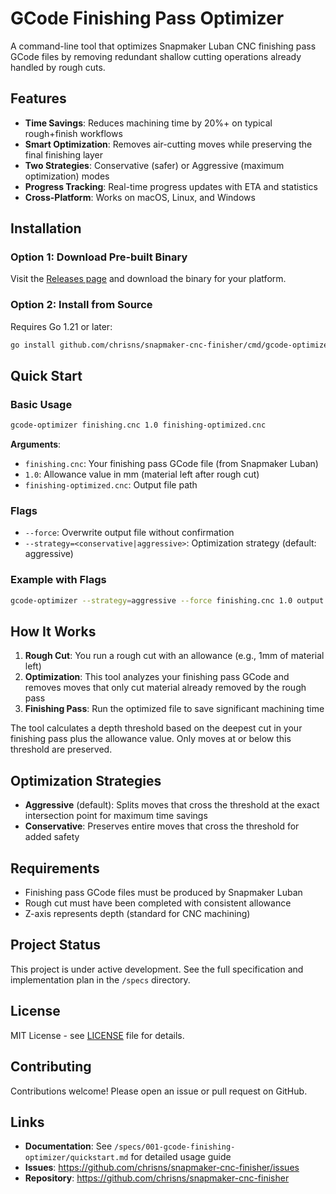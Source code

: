 # GCode Finishing Pass Optimizer

A command-line tool that optimizes Snapmaker Luban CNC finishing pass GCode files by removing redundant shallow cutting operations already handled by rough cuts.

## Features

- **Time Savings**: Reduces machining time by 20%+ on typical rough+finish workflows
- **Smart Optimization**: Removes air-cutting moves while preserving the final finishing layer
- **Two Strategies**: Conservative (safer) or Aggressive (maximum optimization) modes
- **Progress Tracking**: Real-time progress updates with ETA and statistics
- **Cross-Platform**: Works on macOS, Linux, and Windows

## Installation

### Option 1: Download Pre-built Binary

Visit the [Releases page](https://github.com/chrisns/snapmaker-cnc-finisher/releases) and download the binary for your platform.

### Option 2: Install from Source

Requires Go 1.21 or later:

```bash
go install github.com/chrisns/snapmaker-cnc-finisher/cmd/gcode-optimizer@latest
```

## Quick Start

### Basic Usage

```bash
gcode-optimizer finishing.cnc 1.0 finishing-optimized.cnc
```

**Arguments**:
- `finishing.cnc`: Your finishing pass GCode file (from Snapmaker Luban)
- `1.0`: Allowance value in mm (material left after rough cut)
- `finishing-optimized.cnc`: Output file path

### Flags

- `--force`: Overwrite output file without confirmation
- `--strategy=<conservative|aggressive>`: Optimization strategy (default: aggressive)

### Example with Flags

```bash
gcode-optimizer --strategy=aggressive --force finishing.cnc 1.0 output.cnc
```

## How It Works

1. **Rough Cut**: You run a rough cut with an allowance (e.g., 1mm of material left)
2. **Optimization**: This tool analyzes your finishing pass GCode and removes moves that only cut material already removed by the rough pass
3. **Finishing Pass**: Run the optimized file to save significant machining time

The tool calculates a depth threshold based on the deepest cut in your finishing pass plus the allowance value. Only moves at or below this threshold are preserved.

## Optimization Strategies

- **Aggressive** (default): Splits moves that cross the threshold at the exact intersection point for maximum time savings
- **Conservative**: Preserves entire moves that cross the threshold for added safety

## Requirements

- Finishing pass GCode files must be produced by Snapmaker Luban
- Rough cut must have been completed with consistent allowance
- Z-axis represents depth (standard for CNC machining)

## Project Status

This project is under active development. See the full specification and implementation plan in the `/specs` directory.

## License

MIT License - see [LICENSE](LICENSE) file for details.

## Contributing

Contributions welcome! Please open an issue or pull request on GitHub.

## Links

- **Documentation**: See `/specs/001-gcode-finishing-optimizer/quickstart.md` for detailed usage guide
- **Issues**: https://github.com/chrisns/snapmaker-cnc-finisher/issues
- **Repository**: https://github.com/chrisns/snapmaker-cnc-finisher
